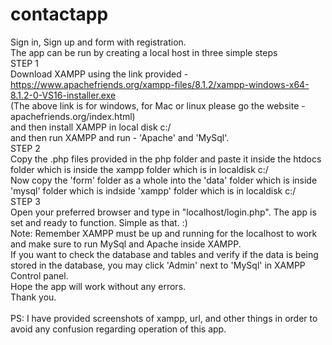 # contactapp
Sign in, Sign up and form with registration. <br>
The app can be run by creating a local host in three simple steps <br>
STEP 1 <br>
Download XAMPP using the link provided - https://www.apachefriends.org/xampp-files/8.1.2/xampp-windows-x64-8.1.2-0-VS16-installer.exe <br>
(The above link is for windows, for Mac or linux please go the website - apachefriends.org/index.html) <br>
and then install XAMPP in local disk c:/ <br> 
and then run XAMPP and run - 'Apache' and 'MySql'. <br>
STEP 2 <br>
Copy the .php files provided in the php folder and paste it inside the htdocs folder which is inside the xampp folder which is in localdisk c:/ <br>
Now copy the 'form' folder as a whole into the 'data' folder which is inside 'mysql' folder which is indside 'xampp' folder which is in localdisk c:/ <br>
STEP 3 <br>
Open your preferred browser and type in "localhost/login.php". The app is set and ready to function. Simple as that. :) <br>
Note: Remember XAMPP must be up and running for the localhost to work and make sure to run MySql and Apache inside XAMPP. <br>
If you want to check the database and tables and verify if the data is being stored in the database, you may click 'Admin' next to 'MySql' in XAMPP Control panel. <br>
Hope the app will work without any errors. <br>
Thank you. <br>
<br>
PS: I have provided screenshots of xampp, url, and other things in order to avoid any confusion regarding operation of this app.
